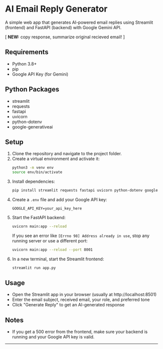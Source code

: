 # AI Email Reply Generator

A simple web app that generates AI-powered email replies using Streamlit (frontend) and FastAPI (backend) with Google Gemini API. 

[ **NEW:** copy response, summarize original recieved email! ]

## Requirements

- Python 3.8+
- pip
- Google API Key (for Gemini)

## Python Packages
- streamlit
- requests
- fastapi
- uvicorn
- python-dotenv
- google-generativeai

## Setup

1. Clone the repository and navigate to the project folder.
2. Create a virtual environment and activate it:
   ```bash
   python3 -m venv env
   source env/bin/activate
   ```
3. Install dependencies:
   ```bash
   pip install streamlit requests fastapi uvicorn python-dotenv google-generativeai
   ```
4. Create a `.env` file and add your Google API key:
   ```env
   GOOGLE_API_KEY=your_api_key_here
   ```
5. Start the FastAPI backend:
   ```bash
   uvicorn main:app --reload
   ```
   If you see an error like `[Errno 98] Address already in use`, stop any running server or use a different port:
   ```bash
   uvicorn main:app --reload --port 8001
   ```
6. In a new terminal, start the Streamlit frontend:
   ```bash
   streamlit run app.py
   ```

## Usage
- Open the Streamlit app in your browser (usually at http://localhost:8501)
- Enter the email subject, received email, your role, and preferred tone
- Click "Generate Reply" to get an AI-generated response

## Notes
- If you get a 500 error from the frontend, make sure your backend is running and your Google API key is valid.

---
